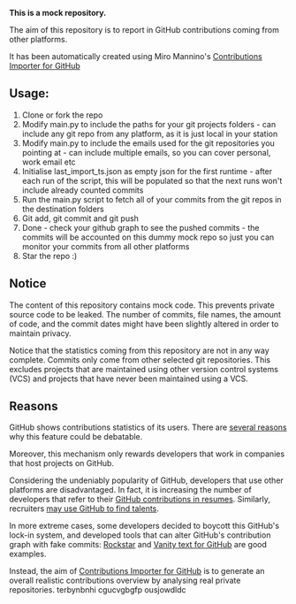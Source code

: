 **This is a mock repository.** 

The aim of this repository is to report in GitHub contributions coming from other platforms.

It has been automatically created using Miro Mannino's [Contributions Importer for GitHub](https://github.com/miromannino/contributions-importer-for-github)

## Usage:

1. Clone or fork the repo
2. Modify main.py to include the paths for your git projects folders - can include any git repo from any platform, as it is just local in your station
3. Modify main.py to include the emails used for the git repositories you pointing at - can include multiple emails, so you can cover personal, work email etc
4. Initialise last_import_ts.json as empty json for the first runtime - after each run of the script, this will be populated so that the next runs won't include already counted commits
5. Run the main.py script to fetch all of your commits from the git repos in the destination folders
6. Git add, git commit and git push 
7. Done - check your github graph to see the pushed commits - the commits will be accounted on this dummy mock repo so just you can monitor your commits from all other platforms
8. Star the repo :) 


## Notice

The content of this repository contains mock code. This prevents private source code to be leaked. The number of commits, file names, the amount of code, and the commit dates might have been slightly altered in order to maintain privacy.

Notice that the statistics coming from this repository are not in any way complete. Commits only come from other selected git repositories. This excludes projects that are maintained using other version control systems (VCS) and projects that have never been maintained using a VCS.

## Reasons

GitHub shows contributions statistics of its users. There are [several reasons](https://github.com/isaacs/github/issues/627) why this feature could be debatable.

Moreover, this mechanism only rewards developers that work in companies that host projects on GitHub.

Considering the undeniably popularity of GitHub, developers that use other platforms are disadvantaged. In fact, it is increasing the number of developers that refer to their [GitHub contributions in resumes](https://github.com/resume/resume.github.com). Similarly, recruiters [may use GitHub to find talents](https://www.socialtalent.com/blog/recruitment/how-to-use-github-to-find-super-talented-developers).

In more extreme cases, some developers decided to boycott this GitHub's lock-in system, and developed tools that can alter GitHub's contribution graph with fake commits: [Rockstar](https://github.com/avinassh/rockstar) and [Vanity text for GitHub](https://github.com/ihabunek/github-vanity) are good examples. 

Instead, the aim of [Contributions Importer for GitHub](https://github.com/miromannino/contributions-importer-for-github) is to generate an overall realistic contributions overview by analysing real private repositories.
terbynbnhi cgucvgbgfp ousjowdldc
